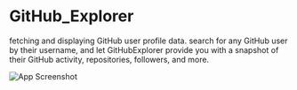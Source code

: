 # GitHub_Explorer

fetching and displaying GitHub user profile data. search for any GitHub user by their username, and let GitHubExplorer provide you with a snapshot of their GitHub activity, repositories, followers, and more.


![App Screenshot](Screenshot.jpg)
